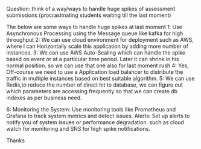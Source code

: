 Question: think of a way/ways to handle huge spikes of assessment submissions (procrastinating students waiting till the last moment)

The below are some ways to handle huge spikes at last moment
1: Use Asynchronous Processing using the Message queue like kafka for high throughput
2: We can use cloud environment for deployment such as AWS,  where I can Horizontally scale this application by adding more number of instances.
3: We can use AWS Auto-Scaling which can handle the spike based on event or at a particular time period.
Later it can shrink in his normal position. so we can use that one also for last moment rush
4: Yes, Off-course we need to use a Application load balancer to distribute the traffic in multiple instances based on best suitable algorithm. 
5: We can use Redis,to reduce the number of direct hit to database, we can figure out which parameters are accessing frequently so that we can create db indexes as per business need. 

6: Monitoring the System: Use monitoring tools like Prometheus and Grafana to track system metrics and detect issues.
Alerts: Set up alerts to notify you of system issues or performance degradation. such as cloud watch  for monitoring and SNS for high spike notifications.

Thanks